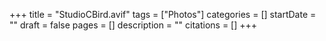 +++
title = "StudioCBird.avif"
tags = ["Photos"]
categories = []
startDate = ""
draft = false
pages = []
description = ""
citations = []
+++
